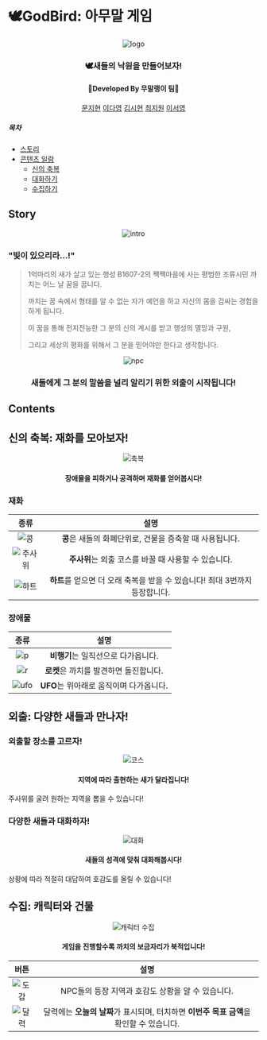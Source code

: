 # 🕊️GodBird: 아무말 게임
<div align=center>

![logo](./img/logo_big.png)

### 🕊️새들의 낙원을 만들어보자!

#### 👑Developed By 무말랭이 팀👑

[문지현](https://github.com/solidcellaMoon) [이다영](https://github.com/dayoung100) [김시현](https://github.com/kimsihyun00) [최지원](https://github.com/jiwon199) [이서영](https://github.com/dltjdud808)

</div>



##### 목차

- [스토리](#Story)
- [콘텐츠 일람](#Contents)
  - [신의 축복](#신의-축복-재화를-모아보자)
  - [대화하기](#외출-다양한-새들과-만나자)
  - [수집하기](#수집-캐릭터와-건물)





## Story

<div align=center>

![intro](./img/intro.png)

</div>

### "빛이 있으리라...!"

> 1억마리의 새가 살고 있는 행성 B1607-2의 짹짹마을에 사는 평범한 조류시민 까치는 어느 날 꿈을 꿉니다. 
>
> 까치는 꿈 속에서 형태를 알 수 없는 자가 예언을 하고 자신의 몸을 감싸는 경험을 하게 됩니다.
>
> 이 꿈을 통해 전지전능한 그 분의 신의 계시를 받고 행성의 멸망과 구원, 
>
> 그리고 세상의 평화를 위해서 그 분을 믿어야만 한다고 생각합니다. 



<div align=center>

![npc](./img/npc.png)

### 새들에게 그 분의 말씀을 널리 알리기 위한 외출이 시작됩니다!

</div>



## Contents

## 신의 축복: 재화를 모아보자!

<div align=center>

![축복](./img/축복.png)

#### 장애물을 피하거나 공격하며 재화를 얻어봅시다!

</div>



### 재화

|            종류             |                             설명                             |
| :-------------------------: | :----------------------------------------------------------: |
|   ![콩](./img/beanUI.png)   |   **콩**은 새들의 화폐단위로, 건물을 증축할 때 사용됩니다.   |
| ![주사위](./img/diceUI.png) |     **주사위**는 외출 코스를 바꿀 때 사용할 수 있습니다.     |
| ![하트](./img/heartUI.png)  | **하트**를 얻으면 더 오래 축복을 받을 수 있습니다! 최대 3번까지 등장합니다. |



### 장애물

|          종류          |                  설명                   |
| :--------------------: | :-------------------------------------: |
| ![p](./img/plane.png)  |   **비행기**는 일직선으로 다가옵니다.   |
| ![r](./img/rocket.png) | **로켓**은 까치를 발견하면 돌진합니다.  |
| ![ufo](./img/ufo.png)  | **UFO**는 위아래로 움직이며 다가옵니다. |





## 외출: 다양한 새들과 만나자!

### 외출할 장소를 고르자!

<div align=center>

![코스](./img/코스.png)

#### 지역에 따라 출현하는 새가 달라집니다!

</div>

주사위를 굴려 원하는 지역을 뽑을 수 있습니다!



### 다양한 새들과 대화하자!

<div align=center>

![대화](./img/대화1.png)

#### 새들의 성격에 맞춰 대화해봅시다!

</div>

상황에 따라 적절히 대답하여 호감도를 올릴 수 있습니다!



## 수집: 캐릭터와 건물

<div align=center>

![캐릭터 수집](./img/cts3.PNG)



#### 게임을 진행할수록 까치의 보금자리가 북적입니다!

</div>



|            버튼             |                             설명                             |
| :-------------------------: | :----------------------------------------------------------: |
|  ![도감](./img/index.png)   |      NPC들의 등장 지역과 호감도 상황을 알 수 있습니다.       |
| ![달력](./img/calendar.png) | 달력에는 **오늘의 날짜**가 표시되며, 터치하면 **이번주 목표 금액**을 확인할 수 있습니다. |
